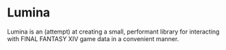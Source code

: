 # Lumina

Lumina is an (attempt) at creating a small, performant library for interacting with FINAL FANTASY XIV game data in a convenient manner.